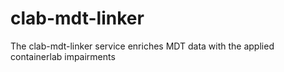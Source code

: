 # clab-mdt-linker
The clab-mdt-linker service enriches MDT data with the applied containerlab impairments
